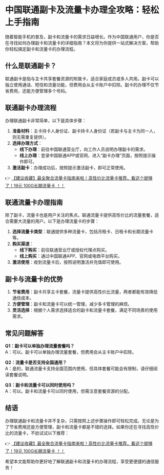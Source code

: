 # 中国联通副卡及流量卡办理全攻略：轻松上手指南

随着智能手机的普及，副卡和流量卡的需求日益增长。作为中国联通用户，你是否在寻找如何办理副卡和流量卡的详细指南？本文将为你提供一站式解决方案，帮助你轻松搞定副卡和流量卡的办理流程。

## 什么是联通副卡？  
联通副卡是指与主卡共享套餐资源的附属卡，适合家庭成员或多人共用。副卡可以独立使用通话、短信和流量功能，但费用会从主卡账户中扣除。副卡的办理不仅节省费用，还能方便管理多个号码。

## 联通副卡办理流程  
办理联通副卡非常简单，以下是具体步骤：  
1. **准备材料**：主卡持卡人身份证、副卡持卡人身份证（若副卡与主卡为同一人，则无需重复提供）。  
2. **选择办理方式**：  
   - **线下办理**：前往中国联通营业厅，向工作人员说明办理副卡的需求。  
   - **线上办理**：登录中国联通APP或官网，进入“副卡办理”页面，按照提示操作即可。  
3. **激活副卡**：办理成功后，按照提示激活副卡，即可正常使用。

👉 [【建议收藏】最全聚合流量卡指南来啦！高性价比流量卡推荐，看这个就够了！19元 100G长期流量卡 ！！](https://bit.ly/Liuliangka)

## 联通流量卡办理指南  
除了副卡，流量卡也是用户关注的焦点。联通流量卡提供高性价比的流量套餐，适合需要大流量的用户。以下是办理流量卡的步骤：  
1. **选择流量卡类型**：联通提供多种流量卡，包括月租卡、日租卡和长期流量卡等。  
2. **购买渠道**：  
   - **线下购买**：前往联通营业厅或授权代理点购买。  
   - **线上购买**：通过中国联通APP、官网或电商平台购买。  
3. **激活使用**：收到流量卡后，按照说明激活并充值即可使用。

## 副卡与流量卡的优势  
1. **节省费用**：副卡共享主卡套餐，流量卡提供高性价比流量，两者都能有效降低通信成本。  
2. **方便管理**：副卡和流量卡可以统一管理，减少多卡管理的麻烦。  
3. **灵活选择**：根据个人需求选择适合的副卡和流量卡套餐，满足不同场景的使用需求。

## 常见问题解答  
**Q1：副卡可以单独办理流量套餐吗？**  
A：可以。副卡可以单独办理流量套餐，但费用会从主卡账户中扣除。  

**Q2：流量卡是否支持全国通用？**  
A：是的，联通流量卡支持全国范围内使用，但具体套餐可能会有限制，请仔细阅读套餐说明。  

**Q3：副卡和流量卡可以同时使用吗？**  
A：可以。副卡和流量卡可以同时使用，但需注意套餐资源的分配。  

## 结语  
办理联通副卡和流量卡并不复杂，只需按照上述步骤操作即可轻松完成。无论是为了节省费用还是方便管理，副卡和流量卡都是不错的选择。如果你还在寻找高性价比的流量卡，不妨试试以下推荐：  

👉 [【建议收藏】最全聚合流量卡指南来啦！高性价比流量卡推荐，看这个就够了！19元 100G长期流量卡 ！！](https://bit.ly/Liuliangka)

希望本文能帮助你更好地了解联通副卡和流量卡的办理流程，享受更便捷的通信服务！